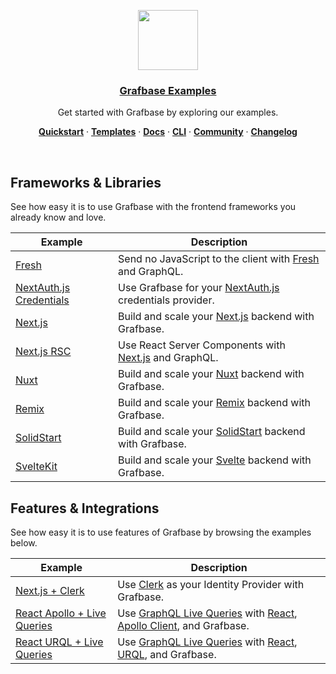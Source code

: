 <p align="center">
  <a href="https://grafbase.com">
    <img src="https://grafbase.com/images/other/grafbase-logo-circle.png" height="96">
    <h3 align="center">Grafbase Examples</h3>
  </a>
</p>

<p align="center">
 Get started with Grafbase by exploring our examples.
</p>

<p align="center">
  <a href="https://grafbase.com/docs/quickstart/get-started"><strong>Quickstart</strong></a> ·
  <a href="https://grafbase.com/templates"><strong>Templates</strong></a> ·
  <a href="https://grafbase.com/docs"><strong>Docs</strong></a> ·
  <a href="https://grafbase.com/cli"><strong>CLI</strong></a> ·
  <a href="https://grafbase.com/community"><strong>Community</strong></a> ·
  <a href="https://grafbase.com/changelog"><strong>Changelog</strong></a>
</p>

<br/>

## Frameworks & Libraries

See how easy it is to use Grafbase with the frontend frameworks you already know and love.

| Example                                          | Description                                                                                       |
| ------------------------------------------------ | ------------------------------------------------------------------------------------------------- |
| [Fresh](/fresh)                                  | Send no JavaScript to the client with [Fresh](https://grafbase.com/frameworks/fresh) and GraphQL. |
| [NextAuth.js Credentials](/nextauth-credentials) | Use Grafbase for your [NextAuth.js](https://nextauth.js.org) credentials provider.                |
| [Next.js](/nextjs)                               | Build and scale your [Next.js](https://grafbase.com/frameworks/nextjs) backend with Grafbase.     |
| [Next.js RSC](/nextjs-rsc)                       | Use React Server Components with [Next.js](https://grafbase.com/frameworks/nextjs) and GraphQL.   |
| [Nuxt](/nuxt)                                    | Build and scale your [Nuxt](https://grafbase.com/frameworks/nuxt) backend with Grafbase.          |
| [Remix](/remix)                                  | Build and scale your [Remix](https://grafbase.com/frameworks/remix) backend with Grafbase.        |
| [SolidStart](/solidstart)                        | Build and scale your [SolidStart](https://start.solidjs.com) backend with Grafbase.               |
| [SvelteKit](/sveltekit)                          | Build and scale your [Svelte](https://grafbase.com/frameworks/sveltekit) backend with Grafbase.   |

## Features & Integrations

See how easy it is to use features of Grafbase by browsing the examples below.

| Example                                           | Description                                                                                                                                                                              |
| ------------------------------------------------- | ---------------------------------------------------------------------------------------------------------------------------------------------------------------------------------------- |
| [Next.js + Clerk](/nextjs-clerk)                  | Use [Clerk](https://clerk.dev/integrations/grafbase) as your Identity Provider with Grafbase.                                                                                            |
| [React Apollo + Live Queries](/react-apollo-live) | Use [GraphQL Live Queries](https://grafbase.com/docs/realtime/live-queries) with [React](https://reactjs.org), [Apollo Client](https://www.apollographql.com/docs/react/), and Grafbase. |
| [React URQL + Live Queries](/react-urql-live)     | Use [GraphQL Live Queries](https://grafbase.com/docs/realtime/live-queries) with [React](https://reactjs.org/), [URQL](https://formidable.com/open-source/urql/), and Grafbase.          |
